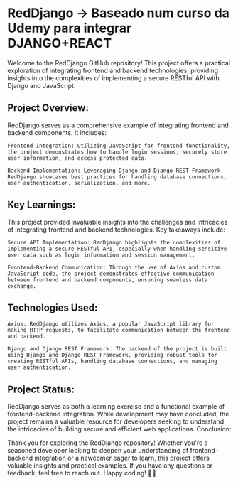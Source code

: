 # RedDjango -> Baseado num curso da Udemy para integrar DJANGO+REACT

Welcome to the RedDjango GitHub repository! This project offers a practical exploration of integrating frontend and backend technologies, providing insights into the complexities of implementing a secure RESTful API with Django and JavaScript.
## Project Overview:

RedDjango serves as a comprehensive example of integrating frontend and backend components. It includes:

    Frontend Integration: Utilizing JavaScript for frontend functionality, the project demonstrates how to handle login sessions, securely store user information, and access protected data.

    Backend Implementation: Leveraging Django and Django REST Framework, RedDjango showcases best practices for handling database connections, user authentication, serialization, and more.

## Key Learnings:

This project provided invaluable insights into the challenges and intricacies of integrating frontend and backend technologies. Key takeaways include:

    Secure API Implementation: RedDjango highlights the complexities of implementing a secure RESTful API, especially when handling sensitive user data such as login information and session management.

    Frontend-Backend Communication: Through the use of Axios and custom JavaScript code, the project demonstrates effective communication between frontend and backend components, ensuring seamless data exchange.

## Technologies Used:

    Axios: RedDjango utilizes Axios, a popular JavaScript library for making HTTP requests, to facilitate communication between the frontend and backend.

    Django and Django REST Framework: The backend of the project is built using Django and Django REST Framework, providing robust tools for creating RESTful APIs, handling database connections, and managing user authentication.

## Project Status:

RedDjango serves as both a learning exercise and a functional example of frontend-backend integration. While development may have concluded, the project remains a valuable resource for developers seeking to understand the intricacies of building secure and efficient web applications.
Conclusion:

Thank you for exploring the RedDjango repository! Whether you're a seasoned developer looking to deepen your understanding of frontend-backend integration or a newcomer eager to learn, this project offers valuable insights and practical examples. If you have any questions or feedback, feel free to reach out. Happy coding! 🚀🔴
